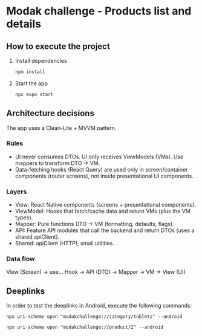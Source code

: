 # Modak challenge - Products list and details

## How to execute the project

1. Install dependencies

   ```bash
   npm install
   ```

2. Start the app

   ```bash
   npx expo start
   ```

## Architecture decisions

The app uses a Clean-Lite + MVVM pattern. 

### Rules

- UI never consumes DTOs. UI only receives ViewModels (VMs). Use mappers to transform DTO → VM.
- Data-fetching hooks (React Query) are used only in screen/container components (router screens), not inside presentational UI components.

### Layers

- View: React Native components (screens + presentational components).
- ViewModel: Hooks that fetch/cache data and return VMs (plus the VM types).
- Mapper: Pure functions DTO → VM (formatting, defaults, flags).
- API: Feature API modules that call the backend and return DTOs (uses a shared apiClient).
- Shared: apiClient (HTTP), small utilities.

### Data flow

View (Screen) → use... Hook → API (DTO) → Mapper → VM → View (UI)

## Deeplinks

In order to test the deeplinks in Android, execute the following commands:

``` npx uri-scheme open "modakchallenge://category/tablets" --android ```

``` npx uri-scheme open "modakchallenge://product/2" --android ```